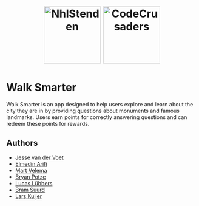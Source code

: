 <h1 align="center">
  <a href="http://nhlstenden.com" target="_blank"><img src="https://github.com/NHL-P4-INF1C/WalkSmarter/assets/78373894/fd3b71c3-9082-42b7-b5f4-c6fbb4e3433c" alt="NhlStenden" width="150"></a>
  <a href="http://nhlstenden.com" target="_blank"><img src="https://github.com/NHL-P4-INF1C/WalkSmarter/assets/78373894/0ab4bfc0-ea08-4e8a-b64b-d7b00fb420fe" alt="CodeCrusaders" width="150"></a>
</h1>

# Walk Smarter
Walk Smarter is an app designed to help users explore and learn about the city they are in by providing questions about monuments and famous landmarks. Users earn points for correctly answering questions and can redeem these points for rewards.

## Authors

- [Jesse van der Voet](https://github.com/JesseNHLStenden)
- [Elmedin Arifi](https://github.com/elmedinarifi)
- [Mart Velema](https://github.com/Mart-Velema)
- [Bryan Potze](https://github.com/BryanPotze)
- [Lucas Lübbers](https://github.com/LucasLubbers)
- [Bram Suurd](https://github.com/BramSuurdje)
- [Lars Kuijer](https://github.com/larsk1201)
